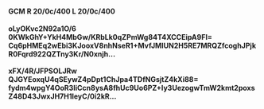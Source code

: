 #### GCM R 20/0c/400 L 20/0c/400
**oLyOKvc2N92a1O/6**<br/>**0KWkGhY+YkH4MbGw/KRbLk0qZPmWg84T4XCCEipA9FI=**<br/>**Cq6pHMEq2wEbi3KJooxV8nhNseR1+MvfJMIUN2H5RE7MRQZfcoghJPjkR0Fqrd922QZTny3Kr/N0xnjh...**<br/><br/>
**xFX/4R/JFPSOLJRw**<br/>**QJGYEoxqU4qSEywZ4pDpt1ChJpa4TDfNGsjtZ4kXi88=**<br/>**fydm4wpgY4OoR3IiCcn8ysA8fhUc9Uo6PZ+Iy3UezogwTmW2kmt2poxsZ48D43JwxJH7H1leyC/0i2kR...**